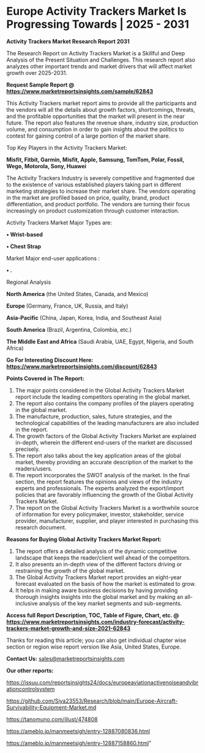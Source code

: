 # Europe Activity Trackers Market Is Progressing Towards | 2025 - 2031

<strong>Activity Trackers Market Research Report 2031</strong>

The Research Report on Activity Trackers Market is a Skillful and Deep Analysis of the Present Situation and Challenges. This research report also analyzes other important trends and market drivers that will affect market growth over 2025-2031.

<strong>Request Sample Report @ <a href=https://www.marketreportsinsights.com/sample/62843>https://www.marketreportsinsights.com/sample/62843</a></strong>

This Activity Trackers market report aims to provide all the participants and the vendors will all the details about growth factors, shortcomings, threats, and the profitable opportunities that the market will present in the near future. The report also features the revenue share, industry size, production volume, and consumption in order to gain insights about the politics to contest for gaining control of a large portion of the market share.

Top Key Players in the Activity Trackers Market:

<strong>Misfit, Fitbit, Garmin, Misfit, Apple, Samsung, TomTom, Polar, Fossil, Wego, Motorola, Sony, Huawei</strong>

The Activity Trackers Industry is severely competitive and fragmented due to the existence of various established players taking part in different marketing strategies to increase their market share. The vendors operating in the market are profiled based on price, quality, brand, product differentiation, and product portfolio. The vendors are turning their focus increasingly on product customization through customer interaction.

Activity Trackers Market Major Types are:

<strong>• Wrist-based

• Chest Strap</strong>

Market Major end-user applications :

<strong>• .</strong>

Regional Analysis

</u><strong><b>North America</b></strong> (the United States, Canada, and Mexico)

<strong><b>Europe </b></strong>(Germany, France, UK, Russia, and Italy)

<strong><b>Asia-Pacific</b></strong> (China, Japan, Korea, India, and Southeast Asia)

<strong><b>South America</b></strong> (Brazil, Argentina, Colombia, etc.)

<strong><b>The Middle East and Africa</b></strong> (Saudi Arabia, UAE, Egypt, Nigeria, and South Africa)

<strong>Go For Interesting Discount Here: <a href=https://www.marketreportsinsights.com/discount/62843>https://www.marketreportsinsights.com/discount/62843</a></strong>

<strong>Points Covered in The Report:</strong>
<ol>
  <li>The major points considered in the Global Activity Trackers Market report include the leading competitors operating in the global market.</li>
  <li>The report also contains the company profiles of the players operating in the global market.</li>
  <li>The manufacture, production, sales, future strategies, and the technological capabilities of the leading manufacturers are also included in the report.</li>
  <li>The growth factors of the Global Activity Trackers Market are explained in-depth, wherein the different end-users of the market are discussed precisely.</li>
  <li>The report also talks about the key application areas of the global market, thereby providing an accurate description of the market to the readers/users.</li>
  <li>The report incorporates the SWOT analysis of the market. In the final section, the report features the opinions and views of the industry experts and professionals. The experts analyzed the export/import policies that are favorably influencing the growth of the Global Activity Trackers Market.</li>
  <li>The report on the Global Activity Trackers Market is a worthwhile source of information for every policymaker, investor, stakeholder, service provider, manufacturer, supplier, and player interested in purchasing this research document.</li>
</ol>
<strong>Reasons for Buying Global Activity Trackers Market Report:</strong>

<ol>
  <li>The report offers a detailed analysis of the dynamic competitive landscape that keeps the reader/client well ahead of the competitors.</li>
  <li>It also presents an in-depth view of the different factors driving or restraining the growth of the global market.</li>
  <li>The Global Activity Trackers Market report provides an eight-year forecast evaluated on the basis of how the market is estimated to grow.</li>
  <li>It helps in making aware business decisions by having providing thorough insights insights into the global market and by making an all-inclusive analysis of the key market segments and sub-segments.</li>
</ol>
<strong>Access full Report Description, TOC, Table of Figure, Chart, etc. @ <a href=https://www.marketreportsinsights.com/industry-forecast/activity-trackers-market-growth-and-size-2021-62843>https://www.marketreportsinsights.com/industry-forecast/activity-trackers-market-growth-and-size-2021-62843</a></strong>


Thanks for reading this article; you can also get individual chapter wise section or region wise report version like Asia, United States, Europe.

<strong>Contact Us:</strong>
sales@marketreportsinsights.com

<strong>Our other reports:</strong>

<a href=https://issuu.com/reportsinsights24/docs/europeaviationactivenoiseandvibrationcontrolsystem>https://issuu.com/reportsinsights24/docs/europeaviationactivenoiseandvibrationcontrolsystem</a>

<a href=https://github.com/Siya23553/Research/blob/main/Europe-Aircraft-Survivability-Equipment-Market.md>https://github.com/Siya23553/Research/blob/main/Europe-Aircraft-Survivability-Equipment-Market.md</a>

<a href=https://tanomuno.com/illust/474808>https://tanomuno.com/illust/474808</a>

<a href=https://ameblo.jp/manmeetsigh/entry-12887080836.html>https://ameblo.jp/manmeetsigh/entry-12887080836.html</a>

<a href=https://ameblo.jp/manmeetsigh/entry-12887158860.html>https://ameblo.jp/manmeetsigh/entry-12887158860.html</a>"
